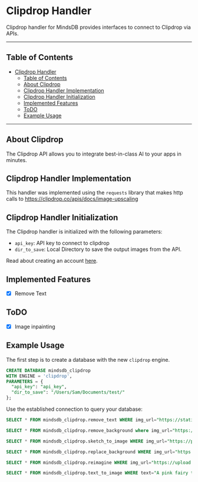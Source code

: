 # Clipdrop Handler

Clipdrop handler for MindsDB provides interfaces to connect to Clipdrop via APIs.

---

## Table of Contents

- [Clipdrop Handler](#clipdrop-handler)
  - [Table of Contents](#table-of-contents)
  - [About Clipdrop](#about-clipdrop)
  - [Clipdrop Handler Implementation](#clipdrop-handler-implementation)
  - [Clipdrop Handler Initialization](#clipdrop-handler-initialization)
  - [Implemented Features](#implemented-features)
  - [ToDO](#todo)
  - [Example Usage](#example-usage)

---

## About Clipdrop

The Clipdrop API allows you to integrate best-in-class AI to your apps in minutes.

## Clipdrop Handler Implementation

This handler was implemented using the `requests` library that makes http calls to https://clipdrop.co/apis/docs/image-upscaling

## Clipdrop Handler Initialization

The Clipdrop handler is initialized with the following parameters:

- `api_key`: API key to connect to clipdrop
- `dir_to_save`: Local Directory to save the output images from the API.

Read about creating an account [here](https://clipdrop.co/).

## Implemented Features

- [x] Remove Text


## ToDO

- [x] Image inpainting

## Example Usage

The first step is to create a database with the new `clipdrop` engine. 

~~~~sql
CREATE DATABASE mindsdb_clipdrop
WITH ENGINE = 'clipdrop',
PARAMETERS = {
  "api_key": "api_key",
  "dir_to_save": "/Users/Sam/Documents/test/"
};
~~~~

Use the established connection to query your database:

~~~~sql
SELECT * FROM mindsdb_clipdrop.remove_text WHERE img_url="https://static.vecteezy.com/system/resources/thumbnails/022/721/714/small/youtube-logo-for-popular-online-media-content-creation-website-and-application-free-png.png";
~~~~

~~~~sql
SELECT * FROM mindsdb_clipdrop.remove_background where img_url="https://upload.wikimedia.org/wikipedia/commons/a/a5/Red_Kitten_01.jpg";
~~~~

~~~~sql
SELECT * FROM mindsdb_clipdrop.sketch_to_image WHERE img_url="https://png.pngtree.com/png-vector/20230531/ourmid/pngtree-simple-kitten-drawing-with-cat-sitting-on-the-white-background-vector-png-image_6785704.png" AND text="A pink fairy tale cat";
~~~~

~~~~sql
SELECT * FROM mindsdb_clipdrop.replace_background WHERE img_url="https://upload.wikimedia.org/wikipedia/commons/thumb/d/d8/Indian_Cricket_Player.jpg/1024px-Indian_Cricket_Player.jpg" and text="A yellow background";
~~~~

~~~~sql
SELECT * FROM mindsdb_clipdrop.reimagine WHERE img_url="https://upload.wikimedia.org/wikipedia/commons/thumb/d/d8/Indian_Cricket_Player.jpg/1024px-Indian_Cricket_Player.jpg";
~~~~

~~~~sql
SELECT * FROM mindsdb_clipdrop.text_to_image WHERE text="A pink fairy tale cat";
~~~~
